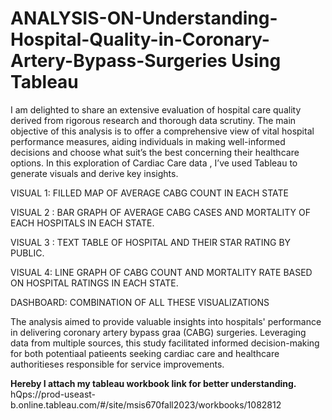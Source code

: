 # ANALYSIS-ON-Understanding-Hospital-Quality-in-Coronary-Artery-Bypass-Surgeries Using Tableau
I am delighted to share an extensive evaluation of hospital care quality derived from rigorous research and thorough data scrutiny. The main objective of this analysis is to offer a comprehensive view of vital hospital performance measures, aiding individuals in making well-informed decisions and choose what suit’s the best concerning their healthcare options.
In this exploration of Cardiac Care data , I’ve used Tableau to generate visuals and derive key insights.

VISUAL 1: FILLED MAP OF AVERAGE CABG COUNT IN EACH STATE

VISUAL 2 : BAR GRAPH OF AVERAGE CABG CASES AND MORTALITY OF EACH HOSPITALS IN EACH STATE.

VISUAL 3 : TEXT TABLE OF HOSPITAL AND THEIR STAR RATING BY PUBLIC.

VISUAL 4: LINE GRAPH OF CABG COUNT AND MORTALITY RATE BASED ON HOSPITAL RATINGS IN EACH STATE.

DASHBOARD: COMBINATION OF ALL THESE VISUALIZATIONS

The analysis aimed to provide valuable insights into hospitals' performance in delivering coronary artery bypass graa (CABG) surgeries. Leveraging data from multiple sources, this study facilitated informed decision-making for both potentiaal patieents seeking cardiac care and healthcare authoritieses responsible for service improvements.

**Hereby I attach my tableau workbook link for better understanding.** 
hQps://prod-useast-b.online.tableau.com/#/site/msis670fall2023/workbooks/1082812
